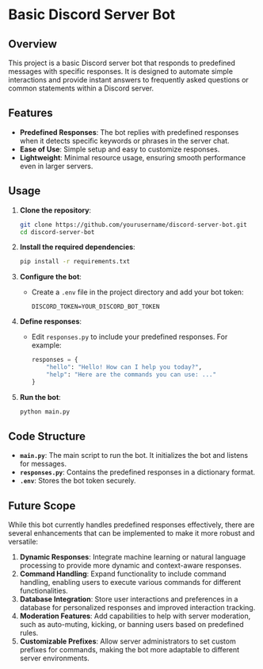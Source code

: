 # Basic Discord Server Bot

## Overview

This project is a basic Discord server bot that responds to predefined messages with specific responses. It is designed to automate simple interactions and provide instant answers to frequently asked questions or common statements within a Discord server.

## Features

- **Predefined Responses**: The bot replies with predefined responses when it detects specific keywords or phrases in the server chat.
- **Ease of Use**: Simple setup and easy to customize responses.
- **Lightweight**: Minimal resource usage, ensuring smooth performance even in larger servers.

## Usage

1. **Clone the repository**:
   ```bash
   git clone https://github.com/yourusername/discord-server-bot.git
   cd discord-server-bot
   ```

2. **Install the required dependencies**:
   ```bash
   pip install -r requirements.txt
   ```

3. **Configure the bot**:
   - Create a `.env` file in the project directory and add your bot token:
     ```
     DISCORD_TOKEN=YOUR_DISCORD_BOT_TOKEN
     ```

4. **Define responses**:
   - Edit `responses.py` to include your predefined responses. For example:
     ```python
     responses = {
         "hello": "Hello! How can I help you today?",
         "help": "Here are the commands you can use: ..."
     }
     ```

5. **Run the bot**:
   ```bash
   python main.py
   ```

## Code Structure

- **`main.py`**: The main script to run the bot. It initializes the bot and listens for messages.
- **`responses.py`**: Contains the predefined responses in a dictionary format.
- **`.env`**: Stores the bot token securely.

## Future Scope

While this bot currently handles predefined responses effectively, there are several enhancements that can be implemented to make it more robust and versatile:

1. **Dynamic Responses**: Integrate machine learning or natural language processing to provide more dynamic and context-aware responses.
2. **Command Handling**: Expand functionality to include command handling, enabling users to execute various commands for different functionalities.
3. **Database Integration**: Store user interactions and preferences in a database for personalized responses and improved interaction tracking.
4. **Moderation Features**: Add capabilities to help with server moderation, such as auto-muting, kicking, or banning users based on predefined rules.
5. **Customizable Prefixes**: Allow server administrators to set custom prefixes for commands, making the bot more adaptable to different server environments.
